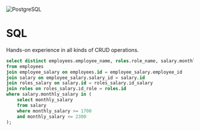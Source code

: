 ![PostgreSQL](https://developer.asustor.com/uploadIcons/0020_999_1617260086_postgresql-icon_256.png)


# SQL

Hands-on experience in all kinds of CRUD operations.

```SQL        
select distinct employees.employee_name, roles.role_name, salary.monthly_salary 
from employees
join employee_salary on employees.id = employee_salary.employee_id
join salary on employee_salary.salary_id = salary.id
join roles_salary on salary.id = roles_salary.id_salary
join roles on roles_salary.id_role = roles.id
where salary.monthly_salary in (
	select monthly_salary
	from salary
	where monthly_salary >= 1700
	and monthly_salary <= 2300
);
```
